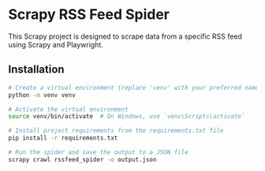 # Scrapy RSS Feed Spider

This Scrapy project is designed to scrape data from a specific RSS feed using Scrapy and Playwright.

## Installation

```bash
# Create a virtual environment (replace 'venv' with your preferred name)
python -m venv venv

# Activate the virtual environment
source venv/bin/activate  # On Windows, use `venv\Scripts\activate`

# Install project requirements from the requirements.txt file
pip install -r requirements.txt

# Run the spider and save the output to a JSON file
scrapy crawl rssfeed_spider -o output.json
